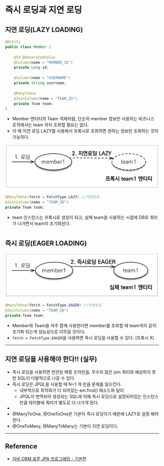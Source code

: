 # 즉시 로딩과 지연 로딩

## 지연 로딩(LAZY LOADING)

```java
@Entity
public class Member {

    @Id @GeneratedValue
    @Column(name = "MEMBER_ID")
    private Long id;

    @Column(name = "USERNAME")
    private String username;

    @ManyToOne
    @JoinColumn(name = "TEAM_ID")
    private Team team;
}
```

- Member 엔티티의 Team 객체처럼, 단순히 member 정보만 사용하는 비즈니스 로직에서는 team 까지 조회할 필요는 없다.  
- 이 때 지연 로딩 LAZY를 사용해서 프록시로 조회하면 원하는 정보만 조회하는 것이 가능하다.

![](img/lazy_loading_01.PNG)

```java
@ManyToOne(fetch = FetchType.LAZY) //지연로딩
@JoinColumn(name = "TEAM_ID")
private Team team;
```

- team 인스턴스는 프록시로 생성이 되고, 실제 team을 사용하는 시점에 DB로 쿼리가 나가면서 team이 초기화된다.

#

## 즉시 로딩(EAGER LOADING)

![](img/lazy_loading_02.PNG)

```java
@ManyToOne(fetch = FetchType.EAGER) //지연로딩
@JoinColumn(name = "TEAM_ID")
private Team team;
```

- Member와 Team을 자주 함께 사용한다면 member를 조회할 때 team까지 같이 초기화 되는게 성능상으로 이득일 것이다.
- `fetch = FetchType.EAGER`을 사용하면 즉시 로딩을 사용할 수 있다. (프록시 X)

---

## 지연 로딩을 사용해야 한다!! (실무)

- 즉시 로딩을 사용하면 연관된 매핑 숫자만큼, 무수히 많은 join 쿼리와 예상하지 못한 SQL이 다발적으로 나갈 수 있다.
- 즉시 로딩은 JPQL을 사용할 때 N+1 개 만큼 문제를 일으킨다.
    - 내부적으로 최적화가 다 되어있는 em.find() 메소드와 달리
    - JPQL이 번역되어 생성되는 SQL에 의해 즉시 로딩으로 설정되어있는 인스턴스만큼 테이블에 쿼리가 별도로 더 나가게 된다.
-
- @ManyToOne, @OneToOne은 기본이 즉시 로딩이기 때문에 LAZY로 설정 해야한다.
- @OneToMany, @ManyToMany는 기본이 지연 로딩이다.


---

## Reference

- [자바 ORM 표준 JPA 프로그래밍 - 기본편](https://www.inflearn.com/course/ORM-JPA-Basic/dashboard)


